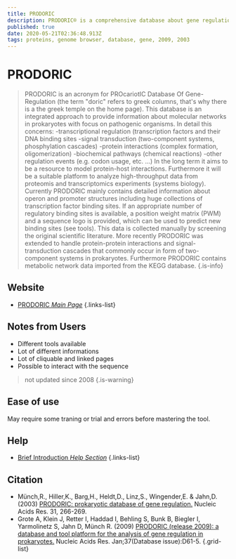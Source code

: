 ```yaml
---
title: PRODORIC
description: PRODORIC® is a comprehensive database about gene regulation and gene expression in prokaryotes.
published: true
date: 2020-05-21T02:36:48.913Z
tags: proteins, genome browser, database, gene, 2009, 2003
---
```


# PRODORIC

>	PRODORIC is an acronym for PROcariotIC Database Of Gene-Regulation (the term "doric" refers to greek columns, that's why there is a the greek temple on the home page). This database is an integrated approach to provide information about molecular networks in prokaryotes with focus on pathogenic organisms. In detail this concerns:
&NewLine;
-transcriptional regulation (transcription factors and their DNA binding sites 
-signal transduction (two-component systems, phosphylation cascades)
-protein interactions (complex formation, oligomerization)
-biochemical pathways (chemical reactions)
-other regulation events (e.g. codon usage, etc. ...)
&NewLine;
In the long term it aims to be a resource to model protein-host interactions. Furthermore it will be a suitable platform to analyze high-throughput data from proteomis and transcriptomics experiments (systems biology).
Currently PRODORIC mainly contains detailed information about operon and promoter structures including huge collections of transcription factor binding sites. If an appropriate number of regulatory binding sites is available, a position weight matrix (PWM) and a sequence logo is provided, which can be used to predict new binding sites (see tools). This data is collected manually by screening the original scientific literature.
&NewLine;
More recently PRODORIC was extended to handle protein-protein interactions and signal-transduction cascades that commonly occur in form of two-component systems in prokaryotes. Furthermore PRODORIC contains metabolic network data imported from the KEGG database.
{.is-info}

## Website

- [PRODORIC *Main Page*](http://www.prodoric.de/)
{.links-list}

## Notes from Users

- Different tools available
- Lot of different informations
- Lot of cliquable and linked pages
- Possible to interact with the sequence

> not updated since 2008
{.is-warning}

## Ease of use

May require some traning or trial and errors before mastering the tool.

## Help

- [Brief Introduction *Help Section*](http://www.prodoric.de/index.php?index=2)
{.links-list}

## Citation

- Münch,R., Hiller,K., Barg,H., Heldt,D., Linz,S., Wingender,E. & Jahn,D. (2003) [PRODORIC: prokaryotic database of gene regulation.](https://academic.oup.com/nar/article/31/1/266/2401239) Nucleic Acids Res. 31, 266-269.
- Grote A, Klein J, Retter I, Haddad I, Behling S, Bunk B, Biegler I, Yarmolinetz S, Jahn D, Münch R. (2009) [PRODORIC (release 2009): a database and tool platform for the analysis of gene regulation in prokaryotes.](https://academic.oup.com/nar/article/37/suppl_1/D61/1014066) Nucleic Acids Res. Jan;37(Database issue):D61-5.
{.grid-list}